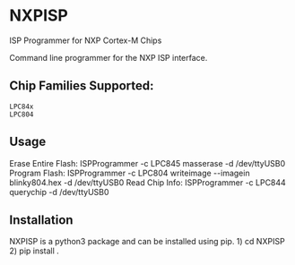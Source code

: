 # NXPISP
ISP Programmer for NXP Cortex-M Chips

Command line programmer for the NXP ISP interface.

## Chip Families Supported:
    LPC84x
    LPC804

## Usage
Erase Entire Flash: ISPProgrammer -c LPC845 masserase -d /dev/ttyUSB0
Program Flash: ISPProgrammer -c LPC804 writeimage --imagein blinky804.hex -d /dev/ttyUSB0
Read Chip Info: ISPProgrammer -c LPC844 querychip -d /dev/ttyUSB0

## Installation
NXPISP is a python3 package and can be installed using pip.
    1) cd NXPISP
    2) pip install .

